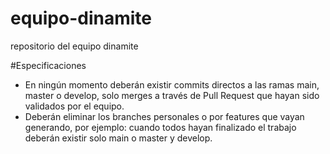 # equipo-dinamite
repositorio del equipo dinamite

#Especificaciones
- En ningún momento deberán existir commits directos a las ramas main, master o develop, solo merges a través de Pull Request que hayan sido validados por el equipo.
- Deberán eliminar los branches personales o por features que vayan generando, por ejemplo: cuando todos hayan finalizado el trabajo deberán existir solo main o master y develop.
